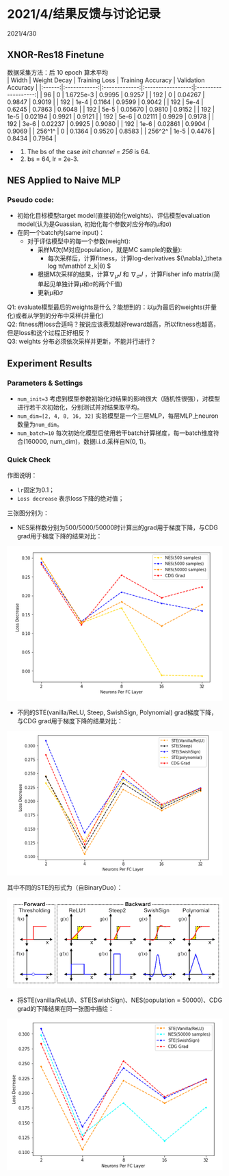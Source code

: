 # 2021/4/结果反馈与讨论记录  

2021/4/30  

## XNOR-Res18 Finetune  
数据采集方法：后 10 epoch 算术平均  
| Width  | Weight Decay | Training Loss | Training Accuracy | Validation Accuracy |
|:------:|:------------:|:-------------:|:-----------------:|:-------------------:|
|   96   |      0       |   1.6725e-3   |      0.9995       |       0.9257        |
|  192   |      0       |    0.04267    |      0.9847       |       0.9019        |
|  192   |     1e-4     |    0.1164     |      0.9599       |       0.9042        |
|  192   |     5e-4     |    0.6245     |      0.7863       |       0.6048        |
|  192   |     5e-5     |    0.05670    |      0.9810       |       0.9152        |
|  192   |     1e-5     |    0.02194    |      0.9921       |       0.9121        |
|  192   |     5e-6     |    0.02111    |      0.9929       |       0.9178        |
|  192   |     3e-6     |    0.02237    |      0.9925       |       0.9080        |
|  192   |     1e-6     |    0.02861    |      0.9904       |       0.9069        |
| 256^1^ |      0       |    0.1364     |      0.9520       |       0.8583        |
| 256^2^ |     1e-5     |    0.4476     |      0.8434       |       0.7964        |
* 1. The bs of the case *init channel = 256* is 64.  
* 2. bs = 64, lr = 2e-3.   

## NES Applied to Naive MLP  
### Pseudo code:  


* 初始化目标模型target model(直接初始化weights)、评估模型evaluation model(认为是Guassian, 初始化每个参数对应分布的μ和σ)
* 在同一个batch内(same input)：
    * 对于评估模型中的每一个参数(weight):
        * 采样M次(M对应population，就是MC sample的数量):  
            * 每次采样后，计算fitness，计算log-derivatives ${\nabla}_\theta log π(\mathbf z_k|θ)
$
        * 根据M次采样的结果，计算${\nabla}_\mu J$ 和 ${\nabla}_\sigma J$ ，计算Fisher info matrix(简单起见单独计算μ和σ的两个F值)  
        * 更新${\mu}$和${\sigma}$


Q1: evaluate模型最后的weights是什么？能想到的：以μ为最后的weights(并量化)或者从学到的分布中采样(并量化)  
Q2: fitness用loss合适吗？按说应该表现越好reward越高，所以fitness也越高，但是loss和这个过程正好相反？  
Q3: weights 分布必须依次采样并更新，不能并行进行？  

## Experiment Results  
### Parameters & Settings 
* `num_init=3` 考虑到模型参数初始化对结果的影响很大（随机性很强），对模型进行若干次初始化，分别测试并对结果取平均。  
* `num_dim=[2, 4, 8, 16, 32]` 实验模型是一个三层MLP，每层MLP上neuron数量为`num_dim`。  
* `num_batch=10` 每次初始化模型后使用若干batch计算梯度，每一batch维度符合(160000, num_dim)，数据i.i.d.采样自N(0, 1)。  


###  Quick Check  
作图说明：  
* `lr`固定为0.1；  
* `Loss decrease` 表示loss下降的绝对值；  

三张图分别为：  
* NES采样数分别为500/5000/50000时计算出的grad用于梯度下降，与CDG grad用于梯度下降的结果对比：    

![](https://raw.githubusercontent.com/YouCaiJun98/MyPicBed/main/imgs/202104300001.png)  

* 不同的STE(vanilla/ReLU, Steep, SwishSign, Polynomial) grad梯度下降，与CDG grad用于梯度下降的结果对比：    

![](https://raw.githubusercontent.com/YouCaiJun98/MyPicBed/main/imgs/202104300002.png)  

其中不同的STE的形式为（自BinaryDuo）：  

![](https://raw.githubusercontent.com/YouCaiJun98/MyPicBed/main/imgs/202104300004.png)  

* 将STE(vanilla/ReLU)、STE(SwishSign)、NES(population = 50000)、CDG grad的下降结果在同一张图中描绘：  

![](https://raw.githubusercontent.com/YouCaiJun98/MyPicBed/main/imgs/202104300003.png)  
